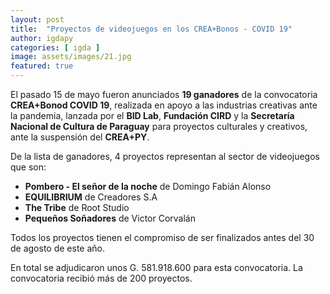 ```yaml
---
layout: post
title:  "Proyectos de videojuegos en los CREA+Bonos - COVID 19"
author: igdapy
categories: [ igda ]
image: assets/images/21.jpg
featured: true
---
```

El pasado 15 de mayo fueron anunciados **19 ganadores** de la convocatoria **CREA+Bonod COVID 19**, realizada en apoyo a las industrias creativas ante la pandemia, lanzada por el **BID Lab**, **Fundación CIRD** y la **Secretaría Nacional de Cultura de Paraguay** para proyectos culturales y creativos, ante la suspensión del **CREA+PY**.

De la lista de ganadores, 4 proyectos representan al sector de videojuegos que son:

- **Pombero - El señor de la noche** de Domingo Fabián Alonso
- **EQUILIBRIUM** de Creadores S.A
- **The Tribe** de Root Studio
- **Pequeños Soñadores** de Victor Corvalán

Todos los proyectos tienen el compromiso de ser finalizados antes del 30 de agosto de este año.

En total se adjudicaron unos G. 581.918.600 para esta convocatoria. La convocatoria recibió más de 200 proyectos.